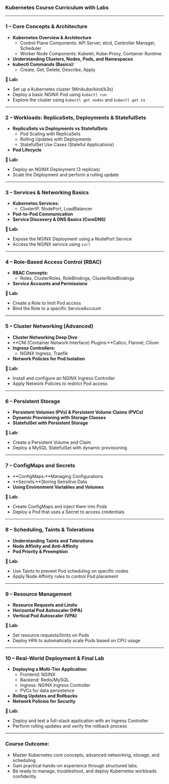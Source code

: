 ### **Kubernetes Course Curriculum with Labs** 

---

### **1 – Core Concepts & Architecture** 
- **Kubernetes Overview & Architecture** 
  - Control Plane Components: API Server, etcd, Controller Manager, Scheduler  
  - Worker Node Components: Kubelet, Kube-Proxy, Container Runtime  
- **Understanding Clusters, Nodes, Pods, and Namespaces** 
- **kubectl Commands (Basics):** 
  - Create, Get, Delete, Describe, Apply  

**🔹 Lab:** 
- Set up a Kubernetes cluster (Minikube/kind/k3s)  
- Deploy a basic NGINX Pod using `kubectl run`  
- Explore the cluster using `kubectl get nodes` and `kubectl get ns`  

---

### **2 – Workloads: ReplicaSets, Deployments & StatefulSets** 
- **ReplicaSets vs Deployments vs StatefulSets** 
  - Pod Scaling with ReplicaSets  
  - Rolling Updates with Deployments  
  - StatefulSet Use Cases (Stateful Applications)  
- **Pod Lifecycle** 

**🔹 Lab:** 
- Deploy an NGINX Deployment (3 replicas)  
- Scale the Deployment and perform a rolling update  

---

### **3 – Services & Networking Basics** 
- **Kubernetes Services:** 
  - ClusterIP, NodePort, LoadBalancer  
- **Pod-to-Pod Communication** 
- **Service Discovery & DNS Basics (CoreDNS)** 

**🔹 Lab:** 
- Expose the NGINX Deployment using a NodePort Service  
- Access the NGINX service using `curl`  

---

### **4 – Role-Based Access Control (RBAC)** 
- **RBAC Concepts:** 
  - Roles, ClusterRoles, RoleBindings, ClusterRoleBindings  
- **Service Accounts and Permissions** 

**🔹 Lab:** 
- Create a Role to limit Pod access  
- Bind the Role to a specific ServiceAccount  

---

### **5 – Cluster Networking (Advanced)** 
- **Cluster Networking Deep Dive** 
- **CNI (Container Network Interface) Plugins:**Calico, Flannel, Cilium  
- **Ingress Controllers:** 
  - NGINX Ingress, Traefik  
- **Network Policies for Pod Isolation** 

**🔹 Lab:** 
- Install and configure an NGINX Ingress Controller  
- Apply Network Policies to restrict Pod access  

---

### **6 – Persistent Storage** 
- **Persistent Volumes (PVs) & Persistent Volume Claims (PVCs)** 
- **Dynamic Provisioning with Storage Classes** 
- **StatefulSet with Persistent Storage** 

**🔹 Lab:** 
- Create a Persistent Volume and Claim  
- Deploy a MySQL StatefulSet with dynamic provisioning  

---

### **7 – ConfigMaps and Secrets** 
- **ConfigMaps:**Managing Configurations  
- **Secrets:**Storing Sensitive Data  
- **Using Environment Variables and Volumes** 

**🔹 Lab:** 
- Create ConfigMaps and inject them into Pods  
- Deploy a Pod that uses a Secret to access credentials  

---

### **8 – Scheduling, Taints & Tolerations** 
- **Understanding Taints and Tolerations** 
- **Node Affinity and Anti-Affinity** 
- **Pod Priority & Preemption** 

**🔹 Lab:** 
- Use Taints to prevent Pod scheduling on specific nodes  
- Apply Node Affinity rules to control Pod placement  

---

### **9 – Resource Management** 
- **Resource Requests and Limits** 
- **Horizontal Pod Autoscaler (HPA)** 
- **Vertical Pod Autoscaler (VPA)** 

**🔹 Lab:** 
- Set resource requests/limits on Pods  
- Deploy HPA to automatically scale Pods based on CPU usage  

---

### **10 – Real-World Deployment & Final Lab** 
- **Deploying a Multi-Tier Application:** 
  - Frontend: NGINX  
  - Backend: Redis/MySQL  
  - Ingress: NGINX Ingress Controller  
  - PVCs for data persistence  
- **Rolling Updates and Rollbacks** 
- **Network Policies for Security** 

**🔹 Lab:** 
- Deploy and test a full-stack application with an Ingress Controller  
- Perform rolling updates and verify the rollback process  

---

### **Course Outcome:** 
- Master Kubernetes core concepts, advanced networking, storage, and scheduling.  
- Gain practical hands-on experience through structured labs.  
- Be ready to manage, troubleshoot, and deploy Kubernetes workloads confidently.  

